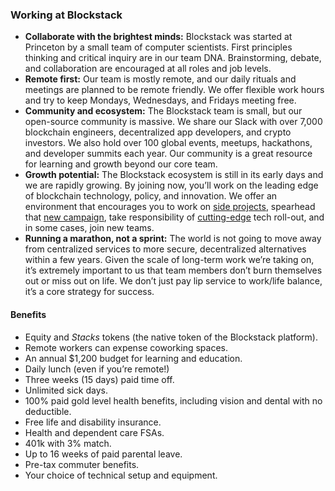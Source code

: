 ### Working at Blockstack

- **Collaborate with the brightest minds:** Blockstack was started at Princeton by a small team of computer scientists. First principles thinking and critical inquiry are in our team DNA. Brainstorming, debate, and collaboration are encouraged at all roles and job levels.
- **Remote first:** Our team is mostly remote, and our daily rituals and meetings are planned to be remote friendly. We offer flexible work hours and try to keep Mondays, Wednesdays, and Fridays meeting free.
- **Community and ecosystem:** The Blockstack team is small, but our open-source community is massive. We share our Slack with over 7,000 blockchain engineers, decentralized app developers, and crypto investors. We also hold over 100 global events, meetups, hackathons, and developer summits each year. Our community is a great resource for learning and growth beyond our core team.
- **Growth potential:** The Blockstack ecosystem is still in its early days and we are rapidly growing. By joining now, you’ll work on the leading edge of blockchain technology, policy, and innovation. We offer an environment that encourages you to work on [side projects](https://forum.blockstack.org/t/introducing-radiks-a-framework-for-building-blockstack-apps/7414), spearhead that [new campaign](https://app.co/mining), take responsibility of [cutting-edge](https://forum.blockstack.org/t/blockstack-annual-hard-fork-2018/6518) tech roll-out, and in some cases, join new teams.
- **Running a marathon, not a sprint:** The world is not going to move away from centralized services to more secure, decentralized alternatives within a few years. Given the scale of long-term work we’re taking on, it’s extremely important to us that team members don’t burn themselves out or miss out on life. We don’t just pay lip service to work/life balance, it’s a core strategy for success.

#### Benefits

- Equity and _Stacks_ tokens (the native token of the Blockstack platform).
- Remote workers can expense coworking spaces.
- An annual $1,200 budget for learning and education.
- Daily lunch (even if you’re remote!)
- Three weeks (15 days) paid time off.
- Unlimited sick days.
- 100% paid gold level health benefits, including vision and dental with no deductible.
- Free life and disability insurance.
- Health and dependent care FSAs.
- 401k with 3% match.
- Up to 16 weeks of paid parental leave. <span id="openings"></span>
- Pre-tax commuter benefits.
- Your choice of technical setup and equipment.






